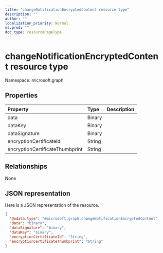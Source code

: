 ```yaml
---
title: "changeNotificationEncryptedContent resource type"
description: ""
author: ""
localization_priority: Normal
ms.prod: ""
doc_type: resourcePageType
---
```


# changeNotificationEncryptedContent resource type


Namespace: microsoft.graph



## Properties
|Property|Type|Description|
|:---|:---|:---|
|data|Binary||
|dataKey|Binary||
|dataSignature|Binary||
|encryptionCertificateId|String||
|encryptionCertificateThumbprint|String||

## Relationships
None

## JSON representation
Here is a JSON representation of the resource.
<!-- {
  "blockType": "resource",
  "@odata.type": "microsoft.graph.changeNotificationEncryptedContent"
}
-->
``` json
{
  "@odata.type": "#microsoft.graph.changeNotificationEncryptedContent",
  "data": "binary",
  "dataSignature": "binary",
  "dataKey": "binary",
  "encryptionCertificateId": "String",
  "encryptionCertificateThumbprint": "String"
}
```


